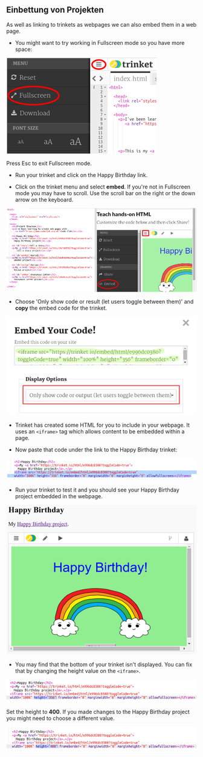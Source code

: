 ## Einbettung von Projekten

As well as linking to trinkets as webpages we can also embed them in a web page.

+ You might want to try working in Fullscreen mode so you have more space:

![Screenshot](images/showcase-fullscreen.png)

Press Esc to exit Fullscreen mode.

+ Run your trinket and click on the Happy Birthday link.

+ Click on the trinket menu and select **embed**. If you're not in Fullscreen mode you may have to scroll. Use the scroll bar on the right or the down arrow on the keyboard.

![screenshot](images/showcase-embed-code.png)

+ Choose 'Only show code or result (let users toggle between them)' and **copy** the embed code for the trinket. 

![Screenshot](images/showcase-embed.png)

+ Trinket has created some HTML for you to include in your webpage. It uses an `<iframe>` tag which allows content to be embedded within a page.

+ Now paste that code under the link to the Happy Birthday trinket:

![Screenshot](images/showcase-paste-embed.png)

+ Run your trinket to test it and you should see your Happy Birthday project embedded in the webpage. 

![Screenshot](images/showcase-embed-output.png)

+ You may find that the bottom of your trinket isn't displayed. You can fix that by changing the height value on the `<iframe>`. 

![Screenshot](images/showcase-embed-height.png)

Set the height to **400**. If you made changes to the Happy Birthday project you might need to choose a different value.

![Screenshot](images/showcase-embed-fixed.png)